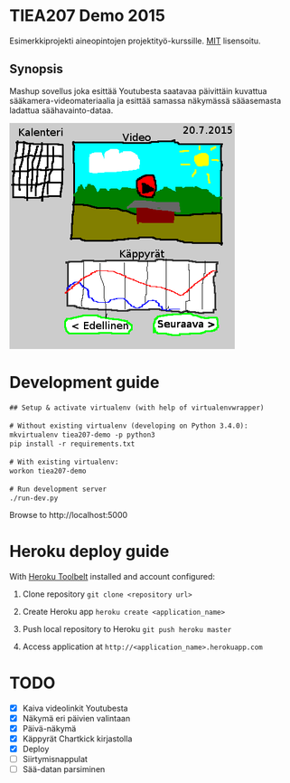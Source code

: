 # TIEA207 Demo 2015
Esimerkkiprojekti aineopintojen projektityö-kurssille.
[MIT](LICENSE) lisensoitu.

## Synopsis
Mashup sovellus joka esittää Youtubesta saatavaa päivittäin kuvattua sääkamera-videomateriaalia ja esittää samassa näkymässä sääasemasta ladattua säähavainto-dataa.

![UI Proto](media/sketch.png) 

# Development guide

    ## Setup & activate virtualenv (with help of virtualenvwrapper)

    # Without existing virtualenv (developing on Python 3.4.0):
    mkvirtualenv tiea207-demo -p python3
    pip install -r requirements.txt
    
    # With existing virtualenv:
    workon tiea207-demo

    # Run development server
    ./run-dev.py

Browse to http://localhost:5000

# Heroku deploy guide

With [Heroku Toolbelt](https://toolbelt.heroku.com/) installed and account configured:

1) Clone repository `git clone <repository url>`

2) Create Heroku app `heroku create <application_name>`

3) Push local repository to Heroku `git push heroku master`

4) Access application at `http://<application_name>.herokuapp.com`

# TODO
- [x] Kaiva videolinkit Youtubesta
- [x] Näkymä eri päivien valintaan
- [x] Päivä-näkymä
- [x] Käppyrät Chartkick kirjastolla
- [x] Deploy
- [ ] Siirtymisnappulat
- [ ] Sää-datan parsiminen
